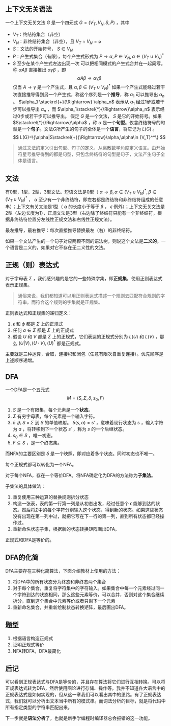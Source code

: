 ## 上下文无关语法

一个上下文无关文法 $G$ 是一个四元式 $G=(V_T,V_N,S,P)$ ，其中
- $V_T$：终结符集合（非空）
- $V_N$：非终结符集合（非空），且 $V_T\cap V_N=\varnothing$
- $S$：文法的开始符号， $S\in V_N$
- $P$：产生式集合（有限），每个产生式形式为 $P\to \alpha,P\in V_N,\alpha \in (V_T \cup V_N)^*$
- $S$ 至少在某个产生式左边出现一次
可以把相同模式的产生式合并在一起简写。
称 $\alpha A \beta$ 直接推出 $\alpha \gamma \beta$ ，即 
$$
\alpha A\beta \Rightarrow \alpha \gamma \beta
$$ 
仅当 $A\to \gamma$ 是一个产生式，且 $\alpha,\beta\in (V_T\cup V_N)^*$ 
如果一个产生式能经过若干次直接推导得到另一个产生式，称这个序列是一个**推导**，称 $\alpha_1$ 可以推导出 $\alpha_n$ 。
$\alpha_1 \stackrel{+}{\Rightarrow} \alpha_n$ 表示从 $\alpha_1$ 经过1步或若干步可以推导出 $\alpha_n$ ，而 $\alpha_1\stackrel{*}{\Rightarrow}\alpha_n$ 表示经过0步或若干步可以推导出。
假定 $G$ 是一个文法， $S$ 是它的开始符号。如果 $S\stackrel{*}{\Rightarrow}\alpha$ ，称 $\alpha$ 是一个**句型**。仅含终结符号的句型是一个**句子**。文法$G$所产生的句子的全体是一个**语言**，将它记为 $L(G)$ 。 
$$
L(G)=\{\alpha|S\stackrel{+}{\Rightarrow}\alpha,\alpha\in {V_T}^*\}
$$
>通过文法的定义引出句型、句子的定义，从离散数学角度定义语言。由开始符星号推导得到的都是句型，只包含终结符的句型是句子，文法产生句子全体是语言。


## 文法

有0型，1型，2型，3型文法。短语文法是0型（ $\alpha \to \beta,\alpha \in {(V_T\cup V_N)}^*,\beta \in {(V_T\cup V_N)}^*$ ， $\alpha$ 至少有一个非终结符，即左右都是终结符和非终结符组成的任意串）；上下文有关文法是1型（ $\alpha$ 的长度小于等于 $\beta$ ， $\epsilon$ 例外）；上下文无关文法是2型（左边长度为1），正规文法是3型（右边除了终结符只能有一个非终结符，根据非终结符位置分左线性正规文法和右线性正规文法）。

最左推导，最右推导：每次直接推导替换最左（右）的非终结符。

如果一个文法产生的一个句子对应两颗不同的语法树，则说这个文法是**二义的**。一个语言是二义的，如果对它不存在无二义性的文法。

## 正规（则）表达式

对于字母表 $\Sigma$  ，我们感兴趣的是它的一些特殊字集，即**正规集**。使用正则表达式表示正规集。

> 通俗来说，我们都知道可以用正则表达式描述一个规则去匹配符合规则的字符串。而符合这个规则的字集就是正规集。

正则表达式和正规集的递归定义：
1.  $\epsilon$  和  $\phi$  都是 $\Sigma$ 上的正规式
2. 任何 $a \in \Sigma$  都是 $\Sigma$ 上的正规式
3. 假设 $U$ 和 $V$ 都是 $\Sigma$ 上的正规式，它们表达的正规式分别为 $L(U)$ 和 $L(V)$ ，那么 $(U|V),(U\cdot V),(U)^*$  都是正规式。

主要就是三种运算，合取，连接积和闭包（任意有限次自重复连接）。优先顺序是上述顺序递增。

## DFA

一个DFA是一个五元式 
$$
M=(S,\Sigma,\delta,s_0,F)
$$
1. $S$ 是一个有限集，每个元素是一个**状态**。
2. $\Sigma$ 有穷字母表，每个元素是一个输入字符。
3. $\delta$ 从 $S\times \Sigma$ 到 $S$ 的单值映射。 $\delta(s,a)=s'$ ，意味着现行状态为 $s$ ，输入字符为 $a$ ，将转移到下一个状态 $s'$ ，称为 $s$ 的一个后继状态。
4.  $s_0\in S$ ，唯一初态。
5.  $F\subseteq S$ ，是一个终态集。  

而NFA的主要区别是 $\delta$ 是一个映照，即对应着多个状态。同时初态也不唯一。

每个正规式都可以转化为一个NFA。

对于每个NFA，存在一个等价DFA。将NFA确定化为DFA的方法称为**子集法**。

子集法的具体做法：
1. 重复使用三种运算的替换规则拆分状态
2. 构造一张表，表的第一行第一列是从初态出发，经过任意个 $\epsilon$ 能够到达的状态。然后将$\Sigma$中的每个字符分别输入这个状态，得到新的状态。如果这些状态没有出现在第一列中过，就把它写在下一行的第一列，直到所有状态都已经操作过。
3. 重新命名状态子集，根据新的状态转换矩阵画出DFA。

正规式和DFA是等价的。

## DFA的化简

DFA主要存在三种化简算法，下面介绍教材上使用的方法：
1. 将DFA中的所有状态分为终态和非终态两个集合
2. 对于每个集合，重复将字符集中的字符输入。如果集合中每一个元素经过同一个字符到达的状态相同，那么这些元素等价，可以合并，否则对这个集合继续拆分，直到这个集合中元素等价或者只剩下一个元素
3. 重新命名集合，并重新绘制状态转换矩阵，最后画出DFA。

## 题型

1. 根据语言构造正规式
2. 证明正规式等价
3. NFA转DFA，DFA最简化

## 后记

可以看到正规表达式与DFA是等价的，并且存在算法将它们进行互相转换。可以将正规表达式转为DFA，然后使用图论进行存储、操作等。我并不知道各大语言中的正规表达式是如何实现的，但从这一章我们可以看出其中的思路。有了正规表达式，我们就可以分析出文本当中所有的模式串。而词法分析的目标，就是将代码中所有指定类型的字符串匹配出来。

下一步就是**语法分析**了，也就是新手学编程时编译器总会报错的这一功能。